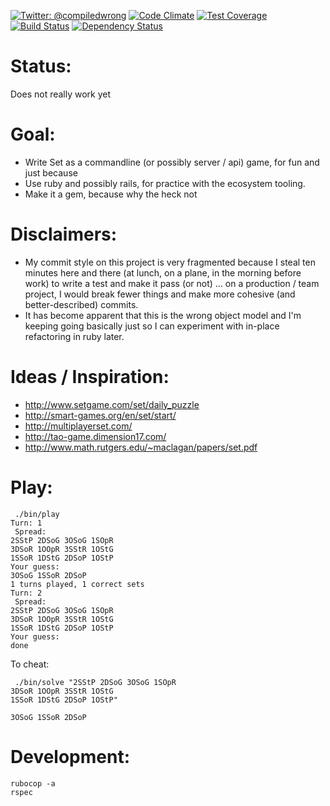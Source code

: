 [![Twitter: @compiledwrong](https://img.shields.io/badge/contact-@compiledwrong-blue.svg?style=flat)](https://twitter.com/compiledwrong)
[![Code Climate](https://codeclimate.com/github/compwron/setalyze/badges/gpa.svg)](https://codeclimate.com/github/compwron/setalyze)
[![Test Coverage](https://codeclimate.com/github/compwron/setalyze/badges/coverage.svg)](https://codeclimate.com/github/compwron/setalyze)
[![Build Status](https://travis-ci.org/compwron/setalyze.svg)](https://travis-ci.org/compwron/setalyze)
[![Dependency Status](https://gemnasium.com/compwron/setalyze.png)](https://gemnasium.com/compwron/setalyze)



Status:
====
Does not really work yet

Goal:
====

* Write Set as a commandline (or possibly server / api) game, for fun and just because
* Use ruby and possibly rails, for practice with the ecosystem tooling. 
* Make it a gem, because why the heck not

Disclaimers:
====

* My commit style on this project is very fragmented because I steal ten minutes here and there (at lunch, on a plane, in the morning before work) to write a test and make it pass (or not) ... on a production / team project, I would break fewer things and make more cohesive (and better-described) commits. 
* It has become apparent that this is the wrong object model and I'm keeping going basically just so I can experiment with in-place refactoring in ruby later.

Ideas / Inspiration:
====

* http://www.setgame.com/set/daily_puzzle
* http://smart-games.org/en/set/start/
* http://multiplayerset.com/
* http://tao-game.dimension17.com/
* http://www.math.rutgers.edu/~maclagan/papers/set.pdf


Play:
====
```
 ./bin/play                                                                                                                                     
Turn: 1
 Spread: 
2SStP 2DSoG 3OSoG 1SOpR
3DSoR 1OOpR 3SStR 1OStG
1SSoR 1DStG 2DSoP 1OStP
Your guess: 
3OSoG 1SSoR 2DSoP
1 turns played, 1 correct sets
Turn: 2
 Spread: 
2SStP 2DSoG 3OSoG 1SOpR
3DSoR 1OOpR 3SStR 1OStG
1SSoR 1DStG 2DSoP 1OStP
Your guess: 
done
```

To cheat:
```
 ./bin/solve "2SStP 2DSoG 3OSoG 1SOpR 
3DSoR 1OOpR 3SStR 1OStG               
1SSoR 1DStG 2DSoP 1OStP"              

3OSoG 1SSoR 2DSoP                      
```


Development:
====
```
rubocop -a
rspec
```